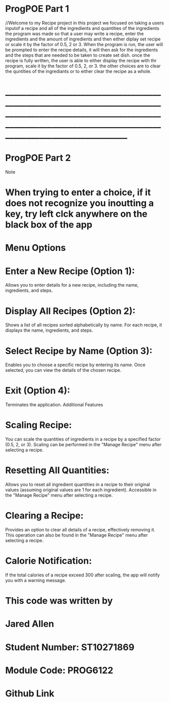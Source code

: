 # ProgPOE Part 1
//Welcome to my Recipe project
in this project we focused on taking a users inputof a recipe and all of the ingredients and quantities of the ingredients
the program was made so that a user may write a recipe, enter the ingredients and the amount of ingredients and then either diplay set recipe 
or scale it by the factor of 0.5, 2 or 3. 
When the program is run, the user will be prompted to enter the recipe details, it will then ask for the ingredients and the steps
that are needed to be taken to create set dish. once the recipe is fully written, the user is able to either display the recipe with thr program, 
scale it by the factor of 0.5, 2, or 3. the other choices are to clear the quntities of the ingrediants or to either 
clear the recipe as a whole. 
# _________________________________________________________________________________________________________________________________________________________________________________

# ProgPOE Part 2
Note
# When trying to enter a choice, if it does not recognize you inoutting a key, try left clck anywhere on  the black box of the app

# Menu Options

# Enter a New Recipe (Option 1):

Allows you to enter details for a new recipe, including the name, ingredients, and steps.

# Display All Recipes (Option 2):

Shows a list of all recipes sorted alphabetically by name.
For each recipe, it displays the name, ingredients, and steps.

# Select Recipe by Name (Option 3):

Enables you to choose a specific recipe by entering its name.
Once selected, you can view the details of the chosen recipe.

# Exit (Option 4):

Terminates the application.
Additional Features

# Scaling Recipe:

You can scale the quantities of ingredients in a recipe by a specified factor (0.5, 2, or 3).
Scaling can be performed in the "Manage Recipe" menu after selecting a recipe.

# Resetting All Quantities:

Allows you to reset all ingredient quantities in a recipe to their original values (assuming original values are 1 for each ingredient).
Accessible in the "Manage Recipe" menu after selecting a recipe.

# Clearing a Recipe:

Provides an option to clear all details of a recipe, effectively removing it.
This operation can also be found in the "Manage Recipe" menu after selecting a recipe.

# Calorie Notification:

If the total calories of a recipe exceed 300 after scaling, the app will notify you with a warning message.

# This code was written by 
# Jared Allen
# Student Number: ST10271869
# Module Code: PROG6122

# Github Link

